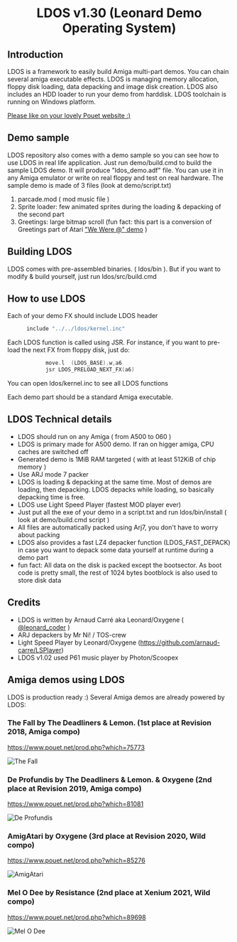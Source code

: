 # <div align="center">LDOS v1.30 (Leonard Demo Operating System)</div>

## Introduction
LDOS is a framework to easily build Amiga multi-part demos. You can chain several amiga executable effects. LDOS is managing memory allocation, floppy disk loading, data depacking and image disk creation. LDOS also includes an HDD loader to run your demo from harddisk. LDOS toolchain is running on Windows platform.

[Please like on your lovely Pouet website :)](https://www.pouet.net/prod.php?which=89822)

## Demo sample
LDOS repository also comes with a demo sample so you can see how to use LDOS in real life application. Just run demo/build.cmd to build the sample LDOS demo. It will produce "ldos_demo.adf" file. You can use it in any Amiga emulator or write on real floppy and test on real hardware.
The sample demo is made of 3 files (look at demo/script.txt)
1. parcade.mod ( mod music file )
2. Sprite loader: few animated sprites during the loading & depacking of the second part
3. Greetings: large bitmap scroll (fun fact: this part is a conversion of Greetings part of Atari ["We Were @" demo](https://www.pouet.net/prod.php?which=66702) )

## Building LDOS
LDOS comes with pre-assembled binaries. ( ldos/bin ). But if you want to modify & build yourself, just run ldos/src/build.cmd

## How to use LDOS
Each of your demo FX should include LDOS header
```c
      include "../../ldos/kernel.inc"
```
Each LDOS function is called using JSR. For instance, if you want to pre-load the next FX from floppy disk, just do:
```c
			move.l  (LDOS_BASE).w,a6
			jsr LDOS_PRELOAD_NEXT_FX(a6)
```
You can open ldos/kernel.inc to see all LDOS functions

Each demo part should be a standard Amiga executable.

## LDOS Technical details
* LDOS should run on any Amiga ( from A500 to 060 )
* LDOS is primary made for A500 demo. If ran on higger amiga, CPU caches are switched off
* Generated demo is 1MiB RAM targeted ( with at least 512KiB of chip memory )
* Use ARJ mode 7 packer
* LDOS is loading & depacking at the same time. Most of demos are loading, then depacking. LDOS depacks while loading, so basically depacking time is free.
* LDOS use Light Speed Player (fastest MOD player ever)
* Just put all the exe of your demo in a script.txt and run ldos/bin/install ( look at demo/build.cmd script )
* All files are automatically packed using Arj7, you don't have to worry about packing
* LDOS also provides a fast LZ4 depacker function (LDOS_FAST_DEPACK) in case you want to depack some data yourself at runtime during a demo part
* fun fact: All data on the disk is packed except the bootsector. As boot code is pretty small, the rest of 1024 bytes bootblock is also used to store disk data

## Credits

* LDOS is written by Arnaud Carré aka Leonard/Oxygene ( [@leonard_coder](https://twitter.com/leonard_coder) )
* ARJ depackers by Mr Ni! / TOS-crew
* Light Speed Player by Leonard/Oxygene (https://github.com/arnaud-carre/LSPlayer)
* LDOS v1.02 used P61 music player by Photon/Scoopex

## Amiga demos using LDOS
LDOS is production ready :) Several Amiga demos are already powered by LDOS:

### The Fall by The Deadliners & Lemon. (1st place at Revision 2018, Amiga compo)
https://www.pouet.net/prod.php?which=75773

![The Fall](https://content.pouet.net/files/screenshots/00075/00075773.png)

### De Profundis by The Deadliners & Lemon. & Oxygene (2nd place at Revision 2019, Amiga compo)
https://www.pouet.net/prod.php?which=81081

![De Profundis](https://content.pouet.net/files/screenshots/00081/00081081.jpg)

### AmigAtari by Oxygene (3rd place at Revision 2020, Wild compo)
https://www.pouet.net/prod.php?which=85276

![AmigAtari](https://content.pouet.net/files/screenshots/00085/00085276.png)

### Mel O Dee by Resistance (2nd place at Xenium 2021, Wild compo)
https://www.pouet.net/prod.php?which=89698

![Mel O Dee](https://content.pouet.net/files/screenshots/00089/00089698.jpg)


